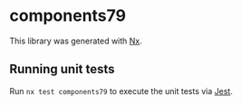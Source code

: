 # components79

This library was generated with [Nx](https://nx.dev).

## Running unit tests

Run `nx test components79` to execute the unit tests via [Jest](https://jestjs.io).
